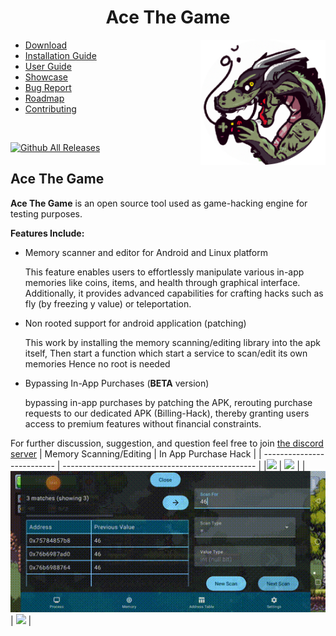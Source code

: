 <h1 align="center">Ace The Game</h1>
<img width="200" height="200" src="./assets/icon.png" align="right">
<ul>
  <li><a href="https://github.com/KuhakuPixel/AceTheGame/releases/latest">Download</a><br></li>
  <li><a href="./installation_guide.md">Installation Guide</a><br></li>
  <li><a href="./tutorial/guides.md">  User Guide </a><br></li>
  <li><a href="/showcase.md">Showcase</a><br></li>
  <li><a href="https://github.com/KuhakuPixel/AceTheGame/issues">Bug Report</a><br></li>
  <li><a href="https://github.com/KuhakuPixel/AceTheGame/issues/60">Roadmap</a><br></li>
  <li><a href="./contributing.md">Contributing</a></li>
</ul>

<br>

[![Github All Releases](https://img.shields.io/github/downloads/KuhakuPixel/AceTheGame/total.svg)]()

## Ace The Game

**Ace The Game** is an open source tool used as game-hacking engine for testing purposes.

**Features Include:**

- Memory scanner and editor for Android and Linux platform
  
  This feature  enables users to effortlessly manipulate various in-app memories like coins, items, and health through graphical interface. Additionally, it provides advanced capabilities for crafting hacks such as fly (by freezing y value) or teleportation.
  
- Non rooted support for android application (patching)
  
  This work by installing the memory scanning/editing library into the apk itself, Then start a function which start a service to scan/edit its own memories Hence no root is needed

- Bypassing In-App Purchases (**BETA** version)
  
  bypassing in-app purchases by patching the APK, rerouting purchase requests to our dedicated APK (Billing-Hack), thereby granting users access to premium features without financial constraints.



For further discussion, suggestion, and question
feel free to join [the discord server](https://discord.gg/8fJh9tPVXb)
| Memory Scanning/Editing    | In App Purchase Hack                             |
| -------------------------- | ------------------------------------------------ |
|![](/assets/showcase/3.gif) | <img src="/assets/showcase/tb1.gif" width="200"> |
|![](/assets/showcase/2.gif) | <img src="/assets/showcase/tb2.gif" width="200"> |

